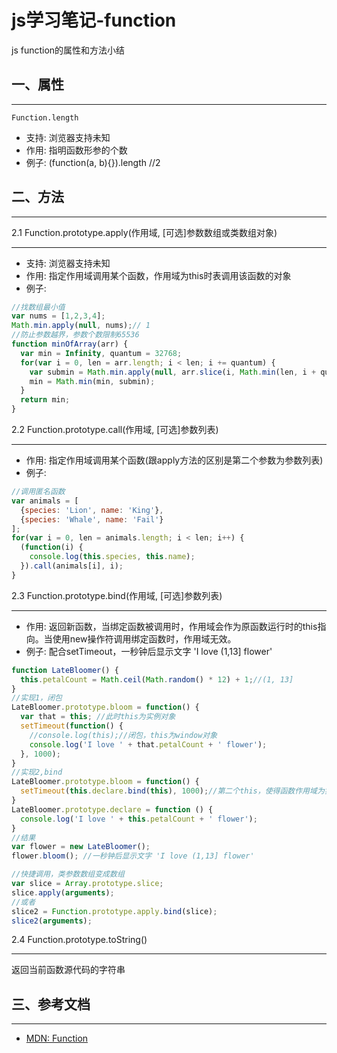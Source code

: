 <!-- 2017/6/3  -->

# js学习笔记-function

js function的属性和方法小结

## 一、属性

---

`Function.length`

- 支持: 浏览器支持未知
- 作用: 指明函数形参的个数
- 例子: (function(a, b){}).length //2

## 二、方法

---

2.1 Function.prototype.apply(作用域, [可选]参数数组或类数组对象)

---

- 支持: 浏览器支持未知
- 作用: 指定作用域调用某个函数，作用域为this时表调用该函数的对象
- 例子:

```js
//找数组最小值
var nums = [1,2,3,4];
Math.min.apply(null, nums);// 1
//防止参数越界，参数个数限制65536
function minOfArray(arr) {
  var min = Infinity, quantum = 32768;
  for(var i = 0, len = arr.length; i < len; i += quantum) {
    var submin = Math.min.apply(null, arr.slice(i, Math.min(len, i + quantum)));
    min = Math.min(min, submin);
  }
  return min;
}
```

2.2 Function.prototype.call(作用域, [可选]参数列表)

---

- 作用: 指定作用域调用某个函数(跟apply方法的区别是第二个参数为参数列表)
- 例子:

```js
//调用匿名函数
var animals = [
  {species: 'Lion', name: 'King'},
  {species: 'Whale', name: 'Fail'}
];
for(var i = 0, len = animals.length; i < len; i++) {
  (function(i) {
    console.log(this.species, this.name);
  }).call(animals[i], i);
}
```

2.3 Function.prototype.bind(作用域, [可选]参数列表)

---

- 作用: 返回新函数，当绑定函数被调用时，作用域会作为原函数运行时的this指向。当使用new操作符调用绑定函数时，作用域无效。
- 例子: 配合setTimeout，一秒钟后显示文字 'I love (1,13] flower'

```js
function LateBloomer() {
  this.petalCount = Math.ceil(Math.random() * 12) + 1;//(1, 13]
}
//实现1，闭包
LateBloomer.prototype.bloom = function() {
  var that = this; //此时this为实例对象
  setTimeout(function() {
    //console.log(this);//闭包，this为window对象
    console.log('I love ' + that.petalCount + ' flower');
  }, 1000);
}
//实现2,bind
LateBloomer.prototype.bloom = function() {
  setTimeout(this.declare.bind(this), 1000);//第二个this，使得函数作用域为实例对象
}
LateBloomer.prototype.declare = function () {
  console.log('I love ' + this.petalCount + ' flower');
}
//结果
var flower = new LateBloomer();
flower.bloom(); //一秒钟后显示文字 'I love (1,13] flower'

//快捷调用，类参数数组变成数组
var slice = Array.prototype.slice;
slice.apply(arguments);
//或者
slice2 = Function.prototype.apply.bind(slice);
slice2(arguments);
```

2.4 Function.prototype.toString()

---

返回当前函数源代码的字符串

## 三、参考文档

---

- [MDN: Function](https://developer.mozilla.org/zh-CN/docs/Web/JavaScript/Reference/Global_Objects/Function)
